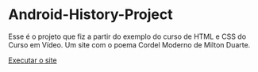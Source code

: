 # Android-History-Project
Esse é o projeto que fiz a partir do exemplo do curso de HTML e CSS do Curso em Vídeo.
Um site com o poema Cordel Moderno de Milton Duarte.

<a href= "https://ivcodingstuff.github.io/Android-History-Project/d010/index.html">Executar o site</a>
